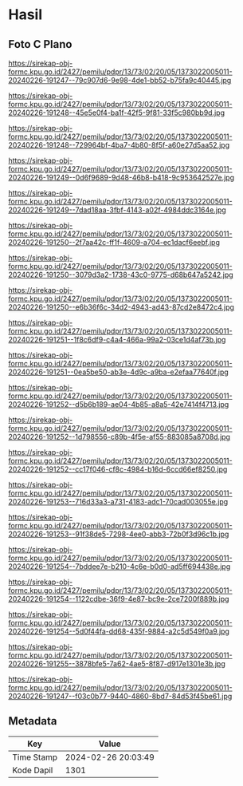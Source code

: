 # Hasil

## Foto C Plano

https://sirekap-obj-formc.kpu.go.id/2427/pemilu/pdpr/13/73/02/20/05/1373022005011-20240226-191247--79c907d6-9e98-4de1-bb52-b75fa9c40445.jpg

https://sirekap-obj-formc.kpu.go.id/2427/pemilu/pdpr/13/73/02/20/05/1373022005011-20240226-191248--45e5e0f4-ba1f-42f5-9f81-33f5c980bb9d.jpg

https://sirekap-obj-formc.kpu.go.id/2427/pemilu/pdpr/13/73/02/20/05/1373022005011-20240226-191248--729964bf-4ba7-4b80-8f5f-a60e27d5aa52.jpg

https://sirekap-obj-formc.kpu.go.id/2427/pemilu/pdpr/13/73/02/20/05/1373022005011-20240226-191249--0d6f9689-9d48-46b8-b418-9c953642527e.jpg

https://sirekap-obj-formc.kpu.go.id/2427/pemilu/pdpr/13/73/02/20/05/1373022005011-20240226-191249--7dad18aa-3fbf-4143-a02f-4984ddc3164e.jpg

https://sirekap-obj-formc.kpu.go.id/2427/pemilu/pdpr/13/73/02/20/05/1373022005011-20240226-191250--2f7aa42c-ff1f-4609-a704-ec1dacf6eebf.jpg

https://sirekap-obj-formc.kpu.go.id/2427/pemilu/pdpr/13/73/02/20/05/1373022005011-20240226-191250--3079d3a2-1738-43c0-9775-d68b647a5242.jpg

https://sirekap-obj-formc.kpu.go.id/2427/pemilu/pdpr/13/73/02/20/05/1373022005011-20240226-191250--e6b36f6c-34d2-4943-ad43-87cd2e8472c4.jpg

https://sirekap-obj-formc.kpu.go.id/2427/pemilu/pdpr/13/73/02/20/05/1373022005011-20240226-191251--1f8c6df9-c4a4-466a-99a2-03ce1d4af73b.jpg

https://sirekap-obj-formc.kpu.go.id/2427/pemilu/pdpr/13/73/02/20/05/1373022005011-20240226-191251--0ea5be50-ab3e-4d9c-a9ba-e2efaa77640f.jpg

https://sirekap-obj-formc.kpu.go.id/2427/pemilu/pdpr/13/73/02/20/05/1373022005011-20240226-191252--d5b6b189-ae04-4b85-a8a5-42e7414f4713.jpg

https://sirekap-obj-formc.kpu.go.id/2427/pemilu/pdpr/13/73/02/20/05/1373022005011-20240226-191252--1d798556-c89b-4f5e-af55-883085a8708d.jpg

https://sirekap-obj-formc.kpu.go.id/2427/pemilu/pdpr/13/73/02/20/05/1373022005011-20240226-191252--cc17f046-cf8c-4984-b16d-6ccd66ef8250.jpg

https://sirekap-obj-formc.kpu.go.id/2427/pemilu/pdpr/13/73/02/20/05/1373022005011-20240226-191253--716d33a3-a731-4183-adc1-70cad003055e.jpg

https://sirekap-obj-formc.kpu.go.id/2427/pemilu/pdpr/13/73/02/20/05/1373022005011-20240226-191253--91f38de5-7298-4ee0-abb3-72b0f3d96c1b.jpg

https://sirekap-obj-formc.kpu.go.id/2427/pemilu/pdpr/13/73/02/20/05/1373022005011-20240226-191254--7bddee7e-b210-4c6e-b0d0-ad5ff694438e.jpg

https://sirekap-obj-formc.kpu.go.id/2427/pemilu/pdpr/13/73/02/20/05/1373022005011-20240226-191254--1122cdbe-36f9-4e87-bc9e-2ce7200f889b.jpg

https://sirekap-obj-formc.kpu.go.id/2427/pemilu/pdpr/13/73/02/20/05/1373022005011-20240226-191254--5d0f44fa-dd68-435f-9884-a2c5d549f0a9.jpg

https://sirekap-obj-formc.kpu.go.id/2427/pemilu/pdpr/13/73/02/20/05/1373022005011-20240226-191255--3878bfe5-7a62-4ae5-8f87-d917e1301e3b.jpg

https://sirekap-obj-formc.kpu.go.id/2427/pemilu/pdpr/13/73/02/20/05/1373022005011-20240226-191247--f03c0b77-9440-4860-8bd7-84d53f45be61.jpg


## Metadata

| Key        | Value               |
| ---------- | ------------------- |
| Time Stamp | 2024-02-26 20:03:49 |
| Kode Dapil | 1301                |



